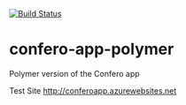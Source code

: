 [![Build Status](https://travis-ci.org/Confero/confero-app-polymer.svg?branch=master)](https://travis-ci.org/Confero/confero-app-polymer)

# confero-app-polymer
Polymer version of the Confero app


Test Site http://conferoapp.azurewebsites.net
